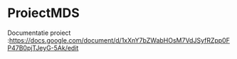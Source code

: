 # ProiectMDS

Documentatie proiect :https://docs.google.com/document/d/1xXnY7bZWabHOsM7VdJSyfRZpp0FP47B0pjTJeyG-5Ak/edit
